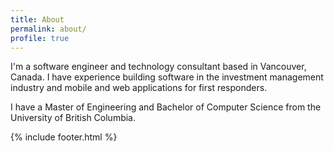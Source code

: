 ```yaml
---
title: About
permalink: about/
profile: true
---
```


I'm a software engineer and technology consultant based in Vancouver, Canada. I have experience building software in the investment management industry and mobile and web applications for first responders.

I have a Master of Engineering and Bachelor of Computer Science from the University of British Columbia.

{% include footer.html %}
